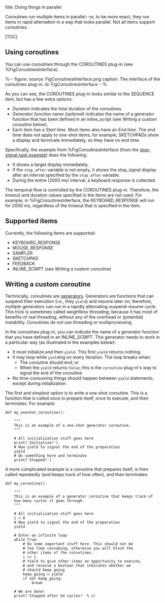 title: Doing things in parallel

Coroutines run multiple items in parallel--or, to be more exact, they run items in rapid alternation in a way that looks parallel. Not all items support coroutines.

[TOC]

## Using coroutines

You can use coroutines through the COROUTINES plug-in (see %FigCoroutinesInterface).

%--
figure:
 source: FigCoroutinesInterface.png
 caption: The interface of the coroutines plug-in.
 id: FigCoroutinesInterface
--%

As you can see, the COROUTINES plug-in looks similar to the SEQUENCE item, but has a few extra options:

- *Duration* indicates the total duration of the coroutines.
- *Generator function name (optional)* indicates the name of a generator function that has been defined in an inline_script (see Writing a custom coroutine below).
- Each item has a *Start time*. Most items also have an *End time*. The end time does not apply to one-shot items; for example, SKETCHPADs show a display and terminate immediately, so they have no end time.

Specifically, the example from %FigCoroutinesInterface (from the [stop-signal-task example](https://github.com/smathot/opensesame_coroutines/tree/master/examples)) does the following:

- It shows a target display immediately.
- If the `stop_after` variable is not empty, it shows the stop_signal display after an interval specified by the `stop_after` variable.
- During the entire (2000 ms) interval, a keyboard response is collected.

The temporal flow is controlled by the COROUTINES plug-in. Therefore, the timeout and duration values specified in the items are not used. For example, in %FigCoroutinesInterface, the KEYBOARD_RESPONSE will run for 2000 ms, regardless of the timeout that is specified in the item.

## Supported items

Currently, the following items are supported:

- KEYBOARD_RESPONSE
- MOUSE_RESPONSE
- SAMPLER
- SKETCHPAD
- FEEDBACK
- INLINE_SCRIPT (see Writing a custom coroutine)

## Writing a custom coroutine

Technically, coroutines are [generators](https://en.wikipedia.org/wiki/Generator_(computer_programming)). Generators are functions that can suspend their execution (i.e., they `yield`) and resume later on; therefore, multiple generators can run in a rapidly alternating suspend-resume cycle. This trick is sometimes called *weightless threading*, because it has most of benefits of real threading, without any of the overhead or (potential) instability. Coroutines *do not* use threading or multiprocessing.

In the coroutines plug-in, you can indicate the name of a generator function that you have defined in an INLINE_SCRIPT. This generator needs to work in a particular way (as illustrated in the examples below):

- It must initialize and then `yield`. This first `yield` returns nothing.
- It may loop while `yield`ing on every iteration. The loop breaks when:
	- The coroutine should end; or
	- When the `yield` returns `False`; this is the `coroutine` plug-in's way to signal the end of the coroutine.
- No time-consuming things should happen between `yield` statements, except during initialization.

The first and simplest option is to write a one-shot coroutine. This is a function that is called once to prepare itself, once to execute, and then terminates. For example:

~~~ .python
def my_oneshot_coroutine():

	"""
	This is an example of a one-shot generator coroutine.
	"""

	# All initialization stuff goes here
	print('Initialize!')
	# Now yield to signal the end of the preparation
	yield
	# Do something here and terminate
	print('Stopped!')
~~~

A more complicated example is a coroutine that prepares itself, is then called repeatedly (and keeps track of how often), and then terminates:

~~~ .python
def my_coroutine():

	"""
	This is an example of a generator coroutine that keeps track of
	how many cycles it goes through.
	"""

	# All initialization stuff goes here
	i = 0
	# Now yield to signal the end of the preparation
	yield

	# Enter an infinite loop
	while True:
		# Do some important stuff here. This should not be
		# too time consuming; otherwise you will block the
		# other items of the coroutines.
		i += 1
		# Yield to give other items an opportunity to execute,
		# and receive a boolean that indicates whether we
		# should keep going
		keep_going = yield
		if not keep_going:
			break

	# We are done!
	print('Stopped after %d cycles!' % i)
~~~
